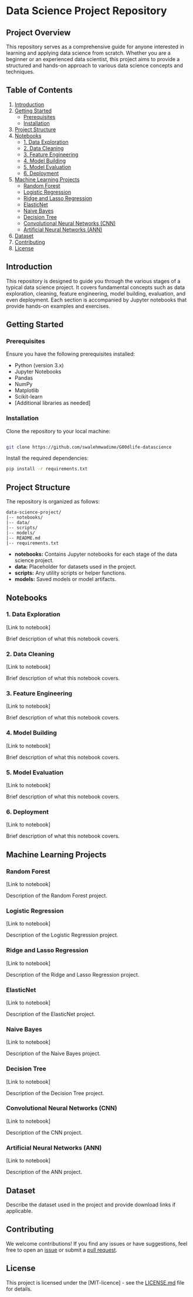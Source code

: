 
# Data Science Project Repository

## Project Overview

This repository serves as a comprehensive guide for anyone interested in learning and applying data science from scratch. Whether you are a beginner or an experienced data scientist, this project aims to provide a structured and hands-on approach to various data science concepts and techniques.

## Table of Contents

1. [Introduction](#introduction)
2. [Getting Started](#getting-started)
   - [Prerequisites](#prerequisites)
   - [Installation](#installation)
3. [Project Structure](#project-structure)
4. [Notebooks](#notebooks)
   - [1. Data Exploration](#1-data-exploration)
   - [2. Data Cleaning](#2-data-cleaning)
   - [3. Feature Engineering](#3-feature-engineering)
   - [4. Model Building](#4-model-building)
   - [5. Model Evaluation](#5-model-evaluation)
   - [6. Deployment](#6-deployment)
5. [Machine Learning Projects](#machine-learning-projects)
   - [Random Forest](#random-forest)
   - [Logistic Regression](#logistic-regression)
   - [Ridge and Lasso Regression](#ridge-and-lasso-regression)
   - [ElasticNet](#elasticnet)
   - [Naive Bayes](#naive-bayes)
   - [Decision Tree](#decision-tree)
   - [Convolutional Neural Networks (CNN)](#convolutional-neural-networks-cnn)
   - [Artificial Neural Networks (ANN)](#artificial-neural-networks-ann)
6. [Dataset](#dataset)
7. [Contributing](#contributing)
8. [License](#license)

## Introduction

This repository is designed to guide you through the various stages of a typical data science project. It covers fundamental concepts such as data exploration, cleaning, feature engineering, model building, evaluation, and even deployment. Each section is accompanied by Jupyter notebooks that provide hands-on examples and exercises.

## Getting Started

### Prerequisites

Ensure you have the following prerequisites installed:

- Python (version 3.x)
- Jupyter Notebooks
- Pandas
- NumPy
- Matplotlib
- Scikit-learn
- [Additional libraries as needed]

### Installation

Clone the repository to your local machine:

```bash

git clone https://github.com/swalehmwadime/G00dlife-datascience

```

Install the required dependencies:

```bash
pip install -r requirements.txt
```

## Project Structure

The repository is organized as follows:

```
data-science-project/
|-- notebooks/
|-- data/
|-- scripts/
|-- models/
|-- README.md
|-- requirements.txt
```

- **notebooks:** Contains Jupyter notebooks for each stage of the data science project.
- **data:** Placeholder for datasets used in the project.
- **scripts:** Any utility scripts or helper functions.
- **models:** Saved models or model artifacts.

## Notebooks

### 1. Data Exploration

[Link to notebook]

Brief description of what this notebook covers.

### 2. Data Cleaning

[Link to notebook]

Brief description of what this notebook covers.

### 3. Feature Engineering

[Link to notebook]

Brief description of what this notebook covers.

### 4. Model Building

[Link to notebook]

Brief description of what this notebook covers.

### 5. Model Evaluation

[Link to notebook]

Brief description of what this notebook covers.

### 6. Deployment

[Link to notebook]

Brief description of what this notebook covers.

## Machine Learning Projects

### Random Forest

[Link to notebook]

Description of the Random Forest project.

### Logistic Regression

[Link to notebook]

Description of the Logistic Regression project.

### Ridge and Lasso Regression

[Link to notebook]

Description of the Ridge and Lasso Regression project.

### ElasticNet

[Link to notebook]

Description of the ElasticNet project.

### Naive Bayes

[Link to notebook]

Description of the Naive Bayes project.

### Decision Tree

[Link to notebook]

Description of the Decision Tree project.

### Convolutional Neural Networks (CNN)

[Link to notebook]

Description of the CNN project.

### Artificial Neural Networks (ANN)

[Link to notebook]

Description of the ANN project.

## Dataset

Describe the dataset used in the project and provide download links if applicable.

## Contributing

We welcome contributions! If you find any issues or have suggestions, feel free to open an [issue](https://github.com/swalehmwadime/G00dlife-datascience/issues) or submit a [pull request](https://github.com/swalehmwadime/G00dlife-datascience/pulls).

## License

This project is licensed under the [MIT-licence] - see the [LICENSE.md](https://github.com/git/git-scm.com/blob/main/MIT-LICENSE.txt) file for details.
```

